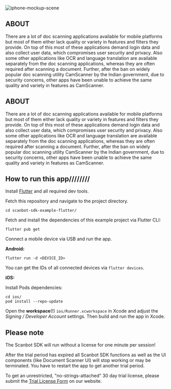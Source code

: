 ![iphone-mockup-scene](https://user-images.githubusercontent.com/47140660/119092043-8d2f9d00-ba2b-11eb-90ce-a6e5468de51e.png)


## ABOUT

There are a lot of doc scanning applications available for mobile platforms but most of them either lack quality or variety in features and filters they provide. On top of this most of these applications demand login data and also collect user data, which compromises user security and privacy. Also some other applications like OCR and language translation are available separately from the doc scanning applications, whereas they are often required after scanning a document. Further, after the ban on widely popular doc scanning utility CamScanner by the Indian government, due to security concerns, other apps have been unable to achieve the same quality and variety in features as CamScanner.

## ABOUT

There are a lot of doc scanning applications available for mobile platforms but most of them either lack quality or variety in features and filters they provide. On top of this most of these applications demand login data and also collect user data, which compromises user security and privacy. Also some other applications like OCR and language translation are available separately from the doc scanning applications, whereas they are often required after scanning a document. Further, after the ban on widely popular doc scanning utility CamScanner by the Indian government, due to security concerns, other apps have been unable to achieve the same quality and variety in features as CamScanner.



## How to run this app////////

Install [Flutter](https://flutter.dev) and all required dev tools.

Fetch this repository and navigate to the project directory.

```
cd scanbot-sdk-example-flutter/
```

Fetch and install the dependencies of this example project via Flutter CLI:

```
flutter pub get
```

Connect a mobile device via USB and run the app.

**Android:**

```
flutter run -d <DEVICE_ID>
```

You can get the IDs of all connected devices via `flutter devices`.

**iOS:**

Install Pods dependencies:

```
cd ios/
pod install --repo-update
```

Open the **workspace**(!) `ios/Runner.xcworkspace` in Xcode and adjust the *Signing / Developer Account* settings.
Then build and run the app in Xcode.


## Please note

The Scanbot SDK will run without a license for one minute per session!

After the trial period has expired all Scanbot SDK functions as well as the UI components (like Document Scanner UI) will
stop working or may be terminated. You have to restart the app to get another trial period.

To get an unrestricted, "no-strings-attached" 30 day trial license, please submit the [Trial License Form](https://scanbot.io/en/sdk/demo/trial) on our website.
